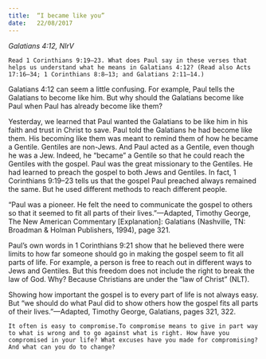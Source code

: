 ```yaml
---
title:  “I became like you”
date:   22/08/2017
---
```


_Galatians 4:12, NIrV_

`Read 1 Corinthians 9:19–23. What does Paul say in these verses that helps us understand what he means in Galatians 4:12? (Read also Acts 17:16–34; 1 Corinthians 8:8–13; and Galatians 2:11–14.)`

Galatians 4:12 can seem a little confusing. For example, Paul tells the Galatians to become like him. But why should the Galatians become like Paul when Paul has already become like them?

Yesterday, we learned that Paul wanted the Galatians to be like him in his faith and trust in Christ to save. Paul told the Galatians he had become like them. His becoming like them was meant to remind them of how he became a Gentile. Gentiles are non-Jews. And Paul acted as a Gentile, even though he was a Jew. Indeed, he “became” a Gentile so that he could reach the Gentiles with the gospel. Paul was the great missionary to the Gentiles. He had learned to preach the gospel to both Jews and Gentiles. In fact, 1 Corinthians 9:19–23 tells us that the gospel Paul preached always remained the same. But he used different methods to reach different people.

“Paul was a pioneer. He felt the need to communicate the gospel to others so that it seemed to fit all parts of their lives.”—Adapted, Timothy George, The New American Commentary [Explanation]: Galatians (Nashville, TN: Broadman & Holman Publishers, 1994), page 321.

Paul’s own words in 1 Corinthians 9:21 show that he believed there were limits to how far someone should go in making the gospel seem to fit all parts of life. For example, a person is free to reach out in different ways to Jews and Gentiles. But this freedom does not include the right to break the law of God. Why? Because Christians are under the “law of Christ” (NLT).

Showing how important the gospel is to every part of life is not always easy. But “we should do what Paul did to show others how the gospel fits all parts of their lives.”—Adapted, Timothy George, Galatians, pages 321, 322.

`It often is easy to compromise.To compromise means to give in part way to what is wrong and to go against what is right. How have you compromised in your life? What excuses have you made for compromising? And what can you do to change?`